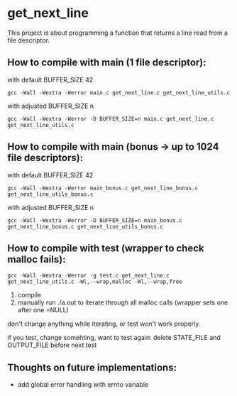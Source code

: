 # get_next_line
This project is about programming a function that returns a line read from a file descriptor.

## How to compile with main (1 file descriptor):
with default BUFFER_SIZE 42
```shell
gcc -Wall -Wextra -Werror main.c get_next_line.c get_next_line_utils.c
```
with adjusted BUFFER_SIZE n
```shell
gcc -Wall -Wextra -Werror -D BUFFER_SIZE=n main.c get_next_line.c get_next_line_utils.c
```
## How to compile with main (bonus -> up to 1024 file descriptors):
with default BUFFER_SIZE 42
```shell
gcc -Wall -Wextra -Werror main_bonus.c get_next_line_bonus.c get_next_line_utils_bonus.c
```
with adjusted BUFFER_SIZE n
```shell
gcc -Wall -Wextra -Werror -D BUFFER_SIZE=n main_bonus.c get_next_line_bonus.c get_next_line_utils_bonus.c
```
## How to compile with test (wrapper to check malloc fails):
```shell
gcc -Wall -Wextra -Werror -g test.c get_next_line.c get_next_line_utils.c -Wl,--wrap,malloc -Wl,--wrap,free
```
1. compile
2. manually run ./a.out to iterate through all malloc calls (wrapper sets one after one =NULL)

don't change anything while iterating, or test won't work properly.

if you test, change somehting, want to test again: delete STATE_FILE and OUTPUT_FILE before next test

## Thoughts on future implementations:
- add global error handling with errno variable
